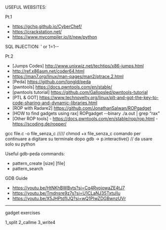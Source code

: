 USEFUL WEBSITES:

Pt.1
- https://gchq.github.io/CyberChef/
- https://crackstation.net/
- https://www.mycompiler.io/it/new/python

SQL INJECTION: ' or 1=1--


Pt.2
- [Jumps Codes] http://www.unixwiz.net/techtips/x86-jumps.html
- http://ref.x86asm.net/coder64.html
- https://man7.org/linux/man-pages/man2/ptrace.2.html
- [Peda] https://github.com/longld/peda
- [pwntools] https://docs.pwntools.com/en/stable/
- [pwntools tutorial] https://github.com/Gallopsled/pwntools-tutorial
- [PTL & GOT] https://www.technovelty.org/linux/plt-and-got-the-key-to-code-sharing-and-dynamic-libraries.html
- [ROP with Radare2] https://github.com/JonathanSalwan/ROPgadget
- [HOW to find gadgets using rax] ROPgadget --binary ./a.out | grep “rax”
- [Other ROP tools] - https://docs.pwntools.com/en/stable/rop/rop.html
                    - https://scoding.de/ropper/
  

gcc file.c -o file_senza_c     /////       chmod +x file_senza_c
comando per continuare a digitare su terminale dopo gdb    ->     p.interactive() // da usare solo su python


Useful gdb-peda commands:
- pattern_create [size] [file]
- pattern_search

GDB Guide
- https://youtu.be/HtNKhBWBvts?si=Cq4RvojowaZE4tJ7
- https://youtu.be/Tmdnsre9z7s?si=U1CLaNJ35TxtuIIu
- https://youtu.be/X5JHPtd1IJQ?si=wQ1PIwZDGBwnzUVr

_____________________________________________________
gadget exercises

1_split
2_callme
3_write4
